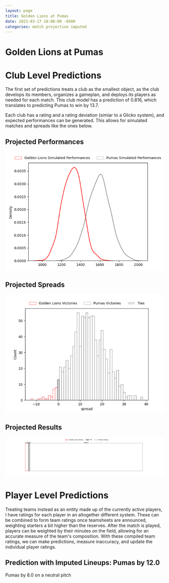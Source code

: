 ```yaml
---  
layout: page  
title: Golden Lions at Pumas  
date: 2023-03-17 18:00:00 -0500  
categories: match projection imputed  
---
```

# Golden Lions at Pumas

# Club Level Predictions


The first set of predictions treats a club as the smallest object, as the club develops its members, organizes a gameplan, and deploys its players as needed for each match. This club model has a prediction of 0.816, which translates to predicting Pumas to win by 13.7.

Each club has a rating and a rating deviation (simiar to a Glicko system), and expected performances can be generated. This allows for simulated matches and spreads like the ones below.
## Projected Performances


![Projected Performances](plots/performances_2023-03-17-Pumas-GoldenLions.png)
## Projected Spreads


![Projected Spreads](plots/spreads_2023-03-17-Pumas-GoldenLions.png)
## Projected Results


![Projected Results](plots/resultbar_2023-03-17-Pumas-GoldenLions.png)
# Player Level Predictions


Treating teams instead as an entity made up of the currently active players, I have ratings for each player in an altogether different system. These can be combined to form team ratings once teamsheets are announced, weighting starters a bit higher than the reserves. After the match is played, players can be weighted by their minutes on the field, allowing for an accurate measure of the team's composition. With these compiled team ratings, we can make predictions, measure inaccuracy, and update the individual player ratings.
## Prediction with Imputed Lineups: Pumas by 12.0


Pumas by 8.0 on a neutral pitch

